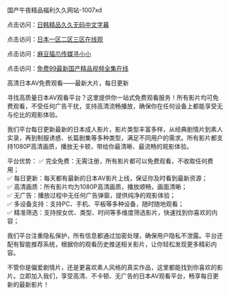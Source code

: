 国产午夜精品福利久久网站-1007xd

点击访问：<a href="https://heiliaozj3tjd.pages.dev/">日韩精品久久无码中文字幕</a>

点击访问：<a href="https://heiliaoll4qsx.pages.dev/">日本一区二区三区在线观</a>

点击访问：<a href="https://heiliaowzu4ur.pages.dev/">麻豆猫爪传媒寻小小</a>

点击访问：<a href="https://heiliaoe8ajia.pages.dev/">免费99最新国产精品视频全集在线</a>

高清日本AV免费观看——最新大片，每日更新

寻找高质量日本AV观看平台？这里提供你一站式免费观看服务！所有影片均可免费观看，不受任何广告干扰，支持高清流畅播放，确保你在任何设备上都能享受无与伦比的观影体验。

我们平台每日更新最新的日本成人影片，影片类型丰富多样，从经典剧情片到素人实录，再到制服诱惑、长篇剧集等多种类型，满足不同用户的需求。所有影片都支持1080P高清画质，播放无卡顿，带给你最清晰、最流畅的观影体验。

平台优势：
✅ 完全免费：无需注册，所有影片都可以免费观看，不收取任何费用；  
✅ 每日更新：每天都有最新的日本AV影片上线，保证你及时看到最新资源；  
✅ 高清画质：所有影片均为1080P高清画质，播放顺畅，画面清晰；  
✅ 无广告：播放过程中无任何广告弹窗，提供纯净的观影体验；  
✅ 多设备支持：支持PC、手机、平板等多种设备，随时随地观看；  
✅ 精准筛选：支持按女优、类型、时间等多维度筛选影片，快速找到你喜欢的内容；  

我们平台注重隐私保护，所有信息都通过加密处理，确保用户隐私不泄露。平台还配有智能推荐系统，根据你的观看历史推送相关影片，让你轻松发现更多精彩内容。

不管你是偏爱剧情片，还是更喜欢素人风格的真实作品，这里都能找到你喜欢的影片。立即加入我们，享受高清、不卡顿、无广告的日本AV观看平台，畅享每日更新的最新影片！

<span style="display:none;">[Canonical link]( https://github.com/riben1231/15917 ）</span>
